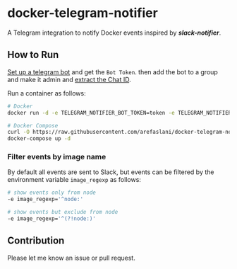 # docker-telegram-notifier

A Telegram integration to notify Docker events inspired by ***slack-notifier***.

## How to Run

[Set up a telegram bot](https://core.telegram.org/bots#3-how-do-i-create-a-bot) and get the `Bot Token`. then add the bot to a group and make it admin and [extract the Chat ID](https://stackoverflow.com/a/32572159/882223).

Run a container as follows:

```sh
# Docker
docker run -d -e TELEGRAM_NOTIFIER_BOT_TOKEN=token -e TELEGRAM_NOTIFIER_CHAT_ID=chat_id -v /var/run/docker.sock:/var/run/docker.sock arefaslani/docker-telegram-notifier

# Docker Compose
curl -O https://raw.githubusercontent.com/arefaslani/docker-telegram-notifier/master/docker-compose.yml
docker-compose up -d
```

### Filter events by image name

By default all events are sent to Slack, but events can be filtered by the environment variable `image_regexp` as follows:

```sh
# show events only from node
-e image_regexp='^node:'

# show events but exclude from node
-e image_regexp='^(?!node:)'
```


## Contribution

Please let me know an issue or pull request.
